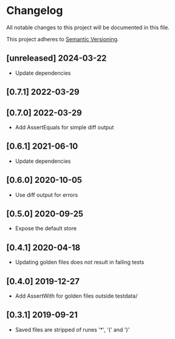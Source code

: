 # Changelog
All notable changes to this project will be documented in this file.

This project adheres to [Semantic Versioning](http://semver.org/spec/v2.0.0.html).

## [unreleased] 2024-03-22

- Update dependencies

## [0.7.1] 2022-03-29
## [0.7.0] 2022-03-29

- Add AssertEquals for simple diff output

## [0.6.1] 2021-06-10

- Update dependencies

## [0.6.0] 2020-10-05

- Use diff output for errors

## [0.5.0] 2020-09-25

- Expose the default store

## [0.4.1] 2020-04-18

- Updating golden files does not result in failing tests

## [0.4.0] 2019-12-27

- Add AssertWith for golden files outside testdata/

## [0.3.1] 2019-09-21

- Saved files are stripped of runes '*', '(' and ')'
